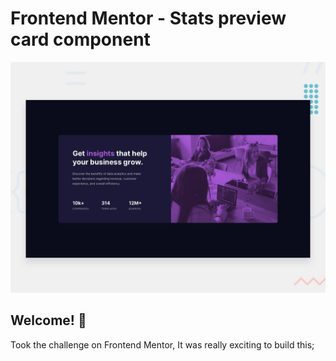 # Frontend Mentor - Stats preview card component

![Design preview for the Stats preview card component coding challenge](./design/desktop-preview.jpg)

## Welcome! 👋

Took the challenge on Frontend Mentor, It was really exciting to build this;